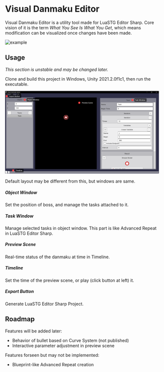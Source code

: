 # Visual Danmaku Editor
Visual Danmaku Editor is a utility tool made for LuaSTG Editor Sharp.
Core vision of it is the term *What You See Is What You Get*, which means
modification can be visualized once changes have been made.

![example](/ReadmeResources/example.gif)

## Usage
*This section is unstable and may be changed later.*

Clone and build this project in Windows, Unity 2021.2.0f1c1, then run the executable.

![window](/ReadmeResources/mainwindow.png)

Default layout may be different from this, but windows are same.

##### Object Window
Set the position of boss, and manage the tasks attached to it.
##### Task Window
Manage selected tasks in object window. This part is like Advanced Repeat in LuaSTG Editor Sharp.
##### Preview Scene
Real-time status of the danmaku at time in Timeline.
##### Timeline
Set the time of the preview scene, or play (click button at left) it.
##### Export Button
Generate LuaSTG Editor Sharp Project.

## Roadmap
Features will be added later:
- Behavior of bullet based on Curve System (not published)
- Interactive parameter adjustment in preview scene

Features forseen but may not be implemented:
- Blueprint-like Advanced Repeat creation